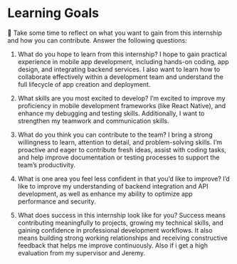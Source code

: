 # Learning Goals

📌 Take some time to reflect on what you want to gain from this internship and
how you can contribute. Answer the following questions:

1. What do you hope to learn from this internship? I hope to gain practical
   experience in mobile app development, including hands-on coding, app design,
   and integrating backend services. I also want to learn how to collaborate
   effectively within a development team and understand the full lifecycle of
   app creation and deployment.

2. What skills are you most excited to develop? I’m excited to improve my
   proficiency in mobile development frameworks (like React Native), and enhance
   my debugging and testing skills. Additionally, I want to strengthen my
   teamwork and communication skills.

3. What do you think you can contribute to the team? I bring a strong
   willingness to learn, attention to detail, and problem-solving skills. I’m
   proactive and eager to contribute fresh ideas, assist with coding tasks, and
   help improve documentation or testing processes to support the team’s
   productivity.

4. What is one area you feel less confident in that you’d like to improve? I’d
   like to improve my understanding of backend integration and API development,
   as well as enhance my ability to optimize app performance and security.

5. What does success in this internship look like for you? Success means
   contributing meaningfully to projects, growing my technical skills, and
   gaining confidence in professional development workflows. It also means
   building strong working relationships and receiving constructive feedback
   that helps me improve continuously. Also if i get a high evaluation from my
   supervisor and Jeremy.
